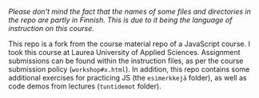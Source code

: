 _Please don't mind the fact that the names of some files and directories in the repo are partly in Finnish. This is due to it being the language of instruction on this course._

This repo is a fork from the course material repo of a JavaScript course. I took this course at Laurea University of Applied Sciences. Assignment submissions can be found within the instruction files, as per the course submission policy (`workshop#x.html`). In addition, this repo contains some additional exercises for practicing JS (the `esimerkkejä` folder), as well as code demos from lectures (`tuntidemot` folder).
